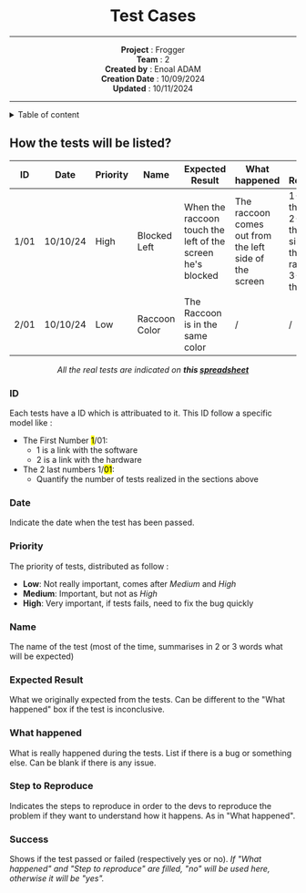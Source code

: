<div align="center">

# Test Cases

---


**Project** : Frogger <br>
**Team** : 2 <br>
**Created by** : Enoal ADAM <br>
**Creation Date** : 10/09/2024 <br>
**Updated** : 10/11/2024 <br>

---

</div>
<details>
<summary>Table of content</summary>

- [Test Cases](#test-cases)
  - [How the tests will be listed?](#how-the-tests-will-be-listed)
    - [ID](#id)
    - [Date](#date)
    - [Priority](#priority)
    - [Name](#name)
    - [Expected Result](#expected-result)
    - [What happened](#what-happened)
    - [Step to Reproduce](#step-to-reproduce)
    - [Success](#success)

</details>

## How the tests will be listed?

|ID|Date|Priority|Name|Expected Result|What happened|Step to Reproduce|Success|
|---|---|---|---|---|---|---|---|
|1/01|10/10/24|High|Blocked Left|When the raccoon touch the left of the screen he's blocked|The raccoon comes out from the left side of the screen|1- Start the game <br> 2- Go on the left side with the raccoon <br> 3- Note the bug|No
|2/01|10/10/24|Low|Raccoon Color|The Raccoon is in the same color|/|/|Yes|


<center>

*All the real tests are indicated on **this [spreadsheet](https://docs.google.com/spreadsheets/d/1xDvMMivWDznyqAlkjNg5Zc1iZPZZttfN4TMLGhUK0E0/edit?gid=0#gid=0)***
</center>

### ID

Each tests have a ID which is attribuated to it. This ID follow a specific model like :

- The First Number <mark>1</mark>/01:
  - 1 is a link with the software
  - 2 is a link with the hardware
- The 2 last numbers 1/<mark>01</mark>:
  - Quantify the number of tests realized in the sections above

### Date

Indicate the date when the test has been passed.

### Priority

The priority of tests, distributed as follow :
- **Low**: Not really important, comes after *Medium* and *High*
- **Medium**: Important, but not as *High*
- **High**: Very important, if tests fails, need to fix the bug quickly

### Name

The name of the test (most of the time, summarises in 2 or 3 words what will be expected)

### Expected Result

What we originally expected from the tests. Can be different to the "What happened" box if the test is inconclusive.

### What happened

What is really happened during the tests. List if there is a bug or something else.
Can be blank if there is any issue.

### Step to Reproduce

Indicates the steps to reproduce in order to the devs to reproduce the problem if they want to understand how it happens.
As in "What happened".

### Success

Shows if the test passed or failed (respectively yes or no). 
*If "What happened" and "Step to reproduce" are filled, "no" will be used here, otherwise it will be "yes".*